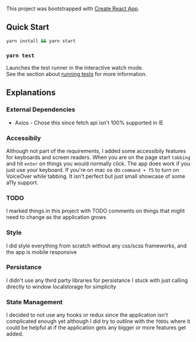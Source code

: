 This project was bootstrapped with [Create React App](https://github.com/facebook/create-react-app).

## Quick Start

```bash
yarn install && yarn start
```

### `yarn test`

Launches the test runner in the interactive watch mode.<br />
See the section about [running tests](https://facebook.github.io/create-react-app/docs/running-tests) for more information.

## Explanations

### External Dependencies

* Axios - Chose this since fetch api isn't 100% supported in IE

### Accessibily 

Although not part of the requirements, I added some accessibily features for keyboards and screen readers. When you are on the page start `tabbing` and hit `enter` on things you would normally click. The app does work if you just use your keyboard. If you're on mac os do `command + f5` to turn on VoiceOver while tabbing. It isn't perfect but just small showcase of some a11y support.

### TODO

I marked things in this project with TODO comments on things that might need to change as the application grows

### Style

I did style everything from scratch without any css/scss frameworks, and the app is mobile responsive

### Persistance

I didn't use any third party libraries for persistance I stuck with just calling directly to window localstorage for simplicity

### State Management

I decided to not use any hooks or redux since the application isn't complicated enough yet although I did try to outline with the `TODOs` where it could be helpful at if the application gets any bigger or more features get added.